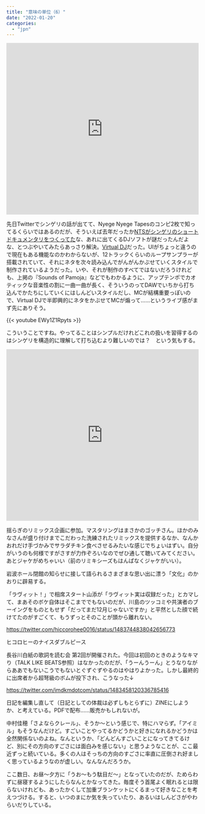 ```yaml
---
title: "意味の単位（6）"
date: "2022-01-20"
categories: 
  - "jpn"
---
```


<iframe allow="autoplay *; encrypted-media *;" frameborder="0" height="450" style="width:100%;max-width:660px;overflow:hidden;background:transparent;" sandbox="allow-forms allow-popups allow-same-origin allow-scripts allow-storage-access-by-user-activation allow-top-navigation-by-user-activation" src="https://embed.music.apple.com/jp/album/sounds-of-pamoja/1577393791"></iframe>

先日Twitterでシンゲリの話が出てて、Nyege Nyege Tapesのコンピ2枚で知ってるくらいではあるのだが、そういえば去年だったか[NTSがシンゲリのショートドキュメンタリをつくってた](https://www.youtube.com/watch?v=1vqwMFM1Z_U)な、あれに出てくるDJソフトが謎だったんだよな、とつぶやいてみたらあっさり解決。[Virtual DJ](https://www.virtualdj.com/)だった。UIがちょっと違うので現在もある機能なのかわからないが、12トラックくらいのループサンプラーが搭載されていて、それにネタを次々読み込んでがんがんかぶせていくスタイルで制作されているようだった。いや、それが制作のすべてではないだろうけれども、上掲の『Sounds of Pamoja』などでもわかるように、アップテンポでカオティックな音楽性の割に一曲一曲が長く、そういうのってDAWでいちから打ち込んでかたちにしていくにはしんどいスタイルだし、MCが結構重要っぽいので、Virtual DJで半即興的にネタをかぶせてMCが煽って……というライブ感がまず先にありそう。

{{< youtube EWy1Z1Rpyts >}}

こういうことですね。やってることはシンプルだけれどこれの扱いを習得するのはシンゲリを構造的に理解して打ち込むより難しいのでは？　という気もする。

<iframe allow="autoplay *; encrypted-media *;" frameborder="0" height="450" style="width:100%;max-width:660px;overflow:hidden;background:transparent;" sandbox="allow-forms allow-popups allow-same-origin allow-scripts allow-storage-access-by-user-activation allow-top-navigation-by-user-activation" src="https://embed.music.apple.com/jp/album/for-you-adroit-it-but-soft-remixes-rarities/1603564714"></iframe>

揺らぎのリミックス企画に参加。マスタリングはまさかのゴッチさん。ほかのみなさんが盛り付けまでこだわった洗練されたリミックスを提供するなか、なんかおれだけ手づかみでサラダチキン食べさせるみたいな感じでちょいはずい。自分がいうのも何様ですがさすが力作ぞろいなのでぜひ通して聴いてみてください。あとジャケがめちゃいい（前のリミキシーズもはんぱなくジャケがいい）。

岩波ホール閉館の知らせに接して語られるさまざまな思い出に漂う「文化」のかおりに辟易する。

「ラヴィット！」で相席スタート山添が「ラヴィット実は収録だった」とカマして、まあそのボケ自体はそこまででもないのだが、川島のツッコミや共演者のブーイングをものともせず「だってまだ12月じゃないですか」と平然とした顔で続けてたのがすごくて、もうずっとそのことが頭から離れない。

https://twitter.com/hiccorohee0016/status/1483744838042656773

ヒコロヒーのナイスダブルピース

長谷川白紙の歌詞を読む会 第2回が開催された。今回は初回のときのようなキマり（TALK LIKE BEATS参照）はなかったのだが、「うーんうーん」とうなりながらああでもないこうでもないとぐずぐずやるのはやはりよかった。しかし最終的に出席者から超弩級のボムが投下され、こうなった↓

https://twitter.com/imdkmdotcom/status/1483458120336785416

日記を編集し直して（日記としての体裁は必ずしもとらずに）ZINEにしようか、と考えている。PDFで配布……販売かもしれないが。

中村佳穂「さよならクレール」、そうか～という感じで、特にハマらず。「アイミル」もそうなんだけど。すごいことやってるかどうかと好きになれるかどうかは全然関係ないのよね。なんというか、「どんどんすごいことになってきてるけど、別にその方向のすごさには面白みを感じない」と思うようなことが、ここ最近ずっと続いている。多くの人はそっちの方向のすごさに率直に圧倒され好ましく思っているようなのが虚しい。なんなんだろうか。

ここ数日、お昼～夕方に「うお～もう駄目だ～」となっていたのだが、ためらわずに昼寝するようにしたらなんとかなってきた。毎度そう首尾よく眠れるとは限らないけれども、あったかくして加重ブランケットにくるまって好きなことを考えつづける。すると、いつのまにか気を失っていたり、あるいはしんどさがやわらいだりしている。
